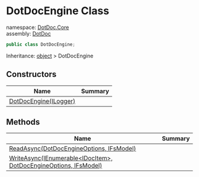 ﻿# DotDocEngine Class

namespace: [DotDoc\.Core](../DotDoc.Core.md)<br />
assembly: [DotDoc](../../DotDoc.md)



```csharp
public class DotDocEngine;
```

Inheritance: [object](https://docs.microsoft.com/dotnet/api/System.Object) > DotDocEngine

## Constructors

| Name | Summary |
|------|---------|
| [DotDocEngine\(ILogger\)](./DotDocEngine/$ctor.md) |  |

## Methods

| Name | Summary |
|------|---------|
| [ReadAsync\(DotDocEngineOptions, IFsModel\)](./DotDocEngine/ReadAsync.md) |  |
| [WriteAsync\(IEnumerable\<IDocItem\>, DotDocEngineOptions, IFsModel\)](./DotDocEngine/WriteAsync.md) |  |

